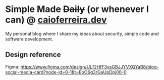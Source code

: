 # Simple Made ~~Daily~~ (or whenever I can) @ [caioferreira.dev](https://caioferreira.dev)

My personal blog where I share my ideas about security, simple code and software development.


## Design reference

Figma: https://www.figma.com/design/ULf2HfF3vsGBJJYVXQYaB8/blog-social-media-card?node-id=0-1&t=EoO6g3rGaUpDpj00-0
